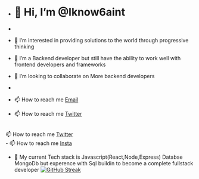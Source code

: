 - <h1>👋 Hi, I’m @Iknow6aint</h1>
- 
- 👀 I’m interested in providing solutions to the world through progressive thinking 

- 🌱 I’m a Backend developer but still have the ability to  work well with frontend developers and frameworks

- 💞️ I’m looking to collaborate on More backend developers 
- 
- 📫 How to reach me <a href="saintmoses100@gmail.com">Email</a>
 - 📫 How to reach me <a href="https://twitter.com/iknow6aint">Twitter</a>
 <br/>
  📫 How to reach me <a href="https://twitter.com/iknowsaint">Twitter</a>
  <br/>
- 📫 How to reach me <a href="https://www.instagram.com/iknowsaint_">Insta</a>


- 👀 My current Tech stack is Javascript(React,Node,Express) Databse MongoDb but experence with Sql buildin to become a complete fullstack  developer
[![GitHub Streak](https://github-readme-streak-stats.herokuapp.com/?user=iknow6aint)](https://git.io/streak-stats)
<!---
Iknow6aint/Iknow6aint is a ✨ special ✨ repository because its `README.md` (this file) appears on your GitHub profile.
You can click the Preview link to take a look at your changes.
[![GitHub Streak](https://github-readme-streak-stats.herokuapp.com/iknow6aint=DenverCoder1)](https://git.io/streak-stats)
--->
